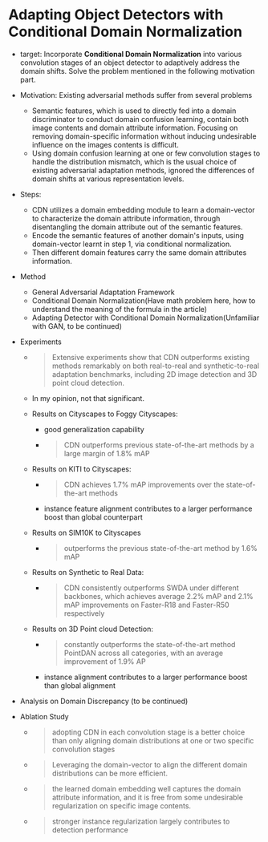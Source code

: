 # Adapting Object Detectors with Conditional Domain Normalization



* target: Incorporate **Conditional Domain Normalization** into various convolution stages of an object detector to adaptively address the domain shifts.  Solve the problem mentioned in the following motivation part.

* Motivation: Existing adversarial methods suffer from several problems
  * Semantic features, which is used to directly fed into a domain discriminator to conduct domain confusion learning, contain both image contents and domain attribute information. Focusing on removing domain-specific information without inducing undesirable influence on the images contents is difficult.
  * Using domain confusion learning at one or few convolution stages to handle the distribution mismatch, which is the usual choice of existing adversarial adaptation methods,  ignored the differences of domain shifts at various representation levels. 
  
* Steps:

  * CDN utilizes a domain embedding module to learn a domain-vector to characterize the domain attribute information, through disentangling the domain attribute out of the semantic features. 
  * Encode the semantic features of another domain's inputs, using domain-vector learnt in step 1, via conditional normalization.
  * Then different domain features carry the same domain attributes information. 

* Method

  * General Adversarial Adaptation Framework
  * Conditional  Domain Normalization(Have math problem here, how to understand the meaning of the formula in the article)
  * Adapting Detector with Conditional Domain Normalization(Unfamiliar with GAN, to be continued)

* Experiments

  * > Extensive experiments show that CDN outperforms existing methods remarkably on both real-to-real and synthetic-to-real adaptation benchmarks, including 2D image detection and 3D point cloud detection.

  * In my opinion, not that significant.

  * Results on Cityscapes to Foggy Cityscapes: 

    * good generalization capability  

    * > CDN outperforms previous state-of-the-art methods by a large margin of 1.8% mAP

  * Results on KITI to Cityscapes:

    * > CDN achieves 1.7% mAP improvements over the state-of-the-art methods

    * instance feature alignment contributes to a larger performance boost than global counterpart

  * Results on SIM10K to Cityscapes

    * > outperforms the previous state-of-the-art method by 1.6% mAP

  * Results on Synthetic to Real Data: 

    * > CDN consistently outperforms SWDA under different backbones, which achieves average 2.2% mAP and 2.1% mAP improvements on Faster-R18 and Faster-R50 respectively

  * Results on 3D Point cloud Detection:

    * > constantly outperforms the state-of-the-art method PointDAN  across all categories, with an average improvement of 1.9% AP

    * instance alignment contributes to a larger performance boost than global alignment

* Analysis on Domain Discrepancy (to be continued)

* Ablation Study

  * > adopting CDN in each convolution stage is a better choice than only aligning domain distributions at one or two specific convolution stages

  * > Leveraging the domain-vector to align the different domain distributions can be more efficient.

  * > the learned domain embedding well captures the domain attribute information, and it is free from some undesirable regularization on specific image contents.

  * > stronger instance regularization largely contributes to detection performance